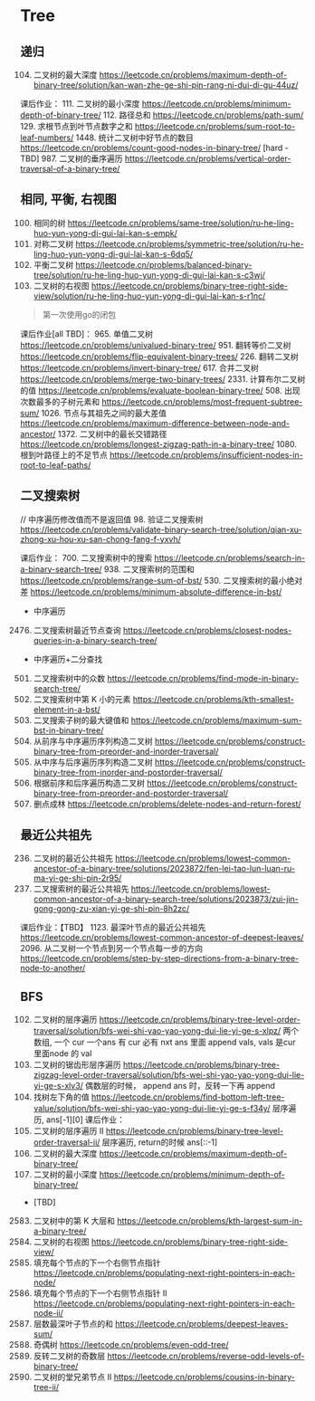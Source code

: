 # Tree

## 递归
104. 二叉树的最大深度 https://leetcode.cn/problems/maximum-depth-of-binary-tree/solution/kan-wan-zhe-ge-shi-pin-rang-ni-dui-di-gu-44uz/

课后作业：
111. 二叉树的最小深度 https://leetcode.cn/problems/minimum-depth-of-binary-tree/
112. 路径总和 https://leetcode.cn/problems/path-sum/
129. 求根节点到叶节点数字之和 https://leetcode.cn/problems/sum-root-to-leaf-numbers/
1448. 统计二叉树中好节点的数目 https://leetcode.cn/problems/count-good-nodes-in-binary-tree/
[hard - TBD] 987. 二叉树的垂序遍历 https://leetcode.cn/problems/vertical-order-traversal-of-a-binary-tree/


## 相同, 平衡, 右视图

100. 相同的树 https://leetcode.cn/problems/same-tree/solution/ru-he-ling-huo-yun-yong-di-gui-lai-kan-s-empk/
101. 对称二叉树 https://leetcode.cn/problems/symmetric-tree/solution/ru-he-ling-huo-yun-yong-di-gui-lai-kan-s-6dq5/
110. 平衡二叉树 https://leetcode.cn/problems/balanced-binary-tree/solution/ru-he-ling-huo-yun-yong-di-gui-lai-kan-s-c3wj/
199. 二叉树的右视图 https://leetcode.cn/problems/binary-tree-right-side-view/solution/ru-he-ling-huo-yun-yong-di-gui-lai-kan-s-r1nc/
> 第一次使用go的闭包

课后作业[all TBD]：
965. 单值二叉树 https://leetcode.cn/problems/univalued-binary-tree/
951. 翻转等价二叉树 https://leetcode.cn/problems/flip-equivalent-binary-trees/
226. 翻转二叉树 https://leetcode.cn/problems/invert-binary-tree/
617. 合并二叉树 https://leetcode.cn/problems/merge-two-binary-trees/
2331. 计算布尔二叉树的值 https://leetcode.cn/problems/evaluate-boolean-binary-tree/
508. 出现次数最多的子树元素和 https://leetcode.cn/problems/most-frequent-subtree-sum/
1026. 节点与其祖先之间的最大差值 https://leetcode.cn/problems/maximum-difference-between-node-and-ancestor/
1372. 二叉树中的最长交错路径 https://leetcode.cn/problems/longest-zigzag-path-in-a-binary-tree/
1080. 根到叶路径上的不足节点 https://leetcode.cn/problems/insufficient-nodes-in-root-to-leaf-paths/


## 二叉搜索树
// 中序遍历修改值而不是返回值
98. 验证二叉搜索树 https://leetcode.cn/problems/validate-binary-search-tree/solution/qian-xu-zhong-xu-hou-xu-san-chong-fang-f-yxvh/

课后作业：
700. 二叉搜索树中的搜索 https://leetcode.cn/problems/search-in-a-binary-search-tree/
938. 二叉搜索树的范围和 https://leetcode.cn/problems/range-sum-of-bst/
530. 二叉搜索树的最小绝对差 https://leetcode.cn/problems/minimum-absolute-difference-in-bst/
  - 中序遍历
2476. 二叉搜索树最近节点查询 https://leetcode.cn/problems/closest-nodes-queries-in-a-binary-search-tree/
  - 中序遍历+二分查找
501. 二叉搜索树中的众数 https://leetcode.cn/problems/find-mode-in-binary-search-tree/
230. 二叉搜索树中第 K 小的元素 https://leetcode.cn/problems/kth-smallest-element-in-a-bst/
1373. 二叉搜索子树的最大键值和 https://leetcode.cn/problems/maximum-sum-bst-in-binary-tree/
105. 从前序与中序遍历序列构造二叉树 https://leetcode.cn/problems/construct-binary-tree-from-preorder-and-inorder-traversal/
106. 从中序与后序遍历序列构造二叉树 https://leetcode.cn/problems/construct-binary-tree-from-inorder-and-postorder-traversal/
889. 根据前序和后序遍历构造二叉树 https://leetcode.cn/problems/construct-binary-tree-from-preorder-and-postorder-traversal/
1110. 删点成林 https://leetcode.cn/problems/delete-nodes-and-return-forest/




## 最近公共祖先
236. 二叉树的最近公共祖先 https://leetcode.cn/problems/lowest-common-ancestor-of-a-binary-tree/solutions/2023872/fen-lei-tao-lun-luan-ru-ma-yi-ge-shi-pin-2r95/
235. 二叉搜索树的最近公共祖先 https://leetcode.cn/problems/lowest-common-ancestor-of-a-binary-search-tree/solutions/2023873/zui-jin-gong-gong-zu-xian-yi-ge-shi-pin-8h2zc/

课后作业：【TBD】
1123. 最深叶节点的最近公共祖先 https://leetcode.cn/problems/lowest-common-ancestor-of-deepest-leaves/
2096. 从二叉树一个节点到另一个节点每一步的方向 https://leetcode.cn/problems/step-by-step-directions-from-a-binary-tree-node-to-another/


## BFS
102. 二叉树的层序遍历 https://leetcode.cn/problems/binary-tree-level-order-traversal/solution/bfs-wei-shi-yao-yao-yong-dui-lie-yi-ge-s-xlpz/
两个数组, 一个 cur 一个ans 
有 cur 必有 nxt
ans 里面 append vals, vals 是cur 里面node 的 val
103. 二叉树的锯齿形层序遍历 https://leetcode.cn/problems/binary-tree-zigzag-level-order-traversal/solution/bfs-wei-shi-yao-yao-yong-dui-lie-yi-ge-s-xlv3/
  偶数层的时候， append ans 时，反转一下再 append
513. 找树左下角的值 https://leetcode.cn/problems/find-bottom-left-tree-value/solution/bfs-wei-shi-yao-yao-yong-dui-lie-yi-ge-s-f34y/
  层序遍历, ans[-1][0]
课后作业：
107. 二叉树的层序遍历 II https://leetcode.cn/problems/binary-tree-level-order-traversal-ii/
层序遍历, return的时候 ans[::-1]
104. 二叉树的最大深度 https://leetcode.cn/problems/maximum-depth-of-binary-tree/
111. 二叉树的最小深度 https://leetcode.cn/problems/minimum-depth-of-binary-tree/
- [TBD]
2583. 二叉树中的第 K 大层和 https://leetcode.cn/problems/kth-largest-sum-in-a-binary-tree/
199. 二叉树的右视图 https://leetcode.cn/problems/binary-tree-right-side-view/
116. 填充每个节点的下一个右侧节点指针 https://leetcode.cn/problems/populating-next-right-pointers-in-each-node/
117. 填充每个节点的下一个右侧节点指针 II https://leetcode.cn/problems/populating-next-right-pointers-in-each-node-ii/
1302. 层数最深叶子节点的和 https://leetcode.cn/problems/deepest-leaves-sum/
1609. 奇偶树 https://leetcode.cn/problems/even-odd-tree/
2415. 反转二叉树的奇数层 https://leetcode.cn/problems/reverse-odd-levels-of-binary-tree/
2641. 二叉树的堂兄弟节点 II https://leetcode.cn/problems/cousins-in-binary-tree-ii/